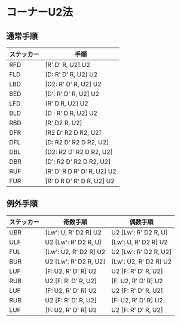 # コーナーU2法

## 通常手順
|ステッカー|手順|
|---|---|
|RFD|[R' D' R, U2] U2|
|FLD|[D: R' D' R, U2] U2|
|LBD|[D2: R' D' R, U2] U2|
|BED|[D': R' D' R, U2] U2|
|LFD|[R' D R, U2] U2|
|BLD|[D : R' D R, U2] U2|
|RBD|[R' D2 R, U2]|
|DFR|[R2 D' R2 D R2, U2]|
|DFL|[D: R2 D' R2 D R2, U2]|
|DBL|[D2: R2 D' R2 D R2, U2]|
|DBR|[D': R2 D' R2 D R2, U2]|
|RUF|[R' D' R D R' D' R, U2] U2|
|FUR|[R' D R D' R' D R, U2] U2|

## 例外手順
|ステッカー|奇数手順|偶数手順
|---|---|---|
|UBR|[Lw': U, R' D2 R] U2|U2 [Lw': R' D2 R, U]|
|ULF|U2 [Lw': R' D2 R, U]|[Lw': U, R' D2 R] U2|
|FUL|[Lw': U2, R' D2 R] U2|U2 [Lw': R' D2 R, U2]|
|BUR|U2 [Lw': R' D2 R, U2]|[Lw': U2, R' D2 R] U2|
|LUF|[F: U2, R' D' R] U2|U2 [F: R' D' R, U2]|
|RUB|U2 [F: R' D' R, U2]|[F: U2, R' D' R] U2|
|LUF|[F: U2, R' D' R] U2|U2 [F: R' D' R, U2]|
|RUB|U2 [F: R' D' R, U2]|[F: U2, R' D' R] U2|
|LUF|[F: U2, R' D' R] U2|U2 [F: R' D' R, U2]|


